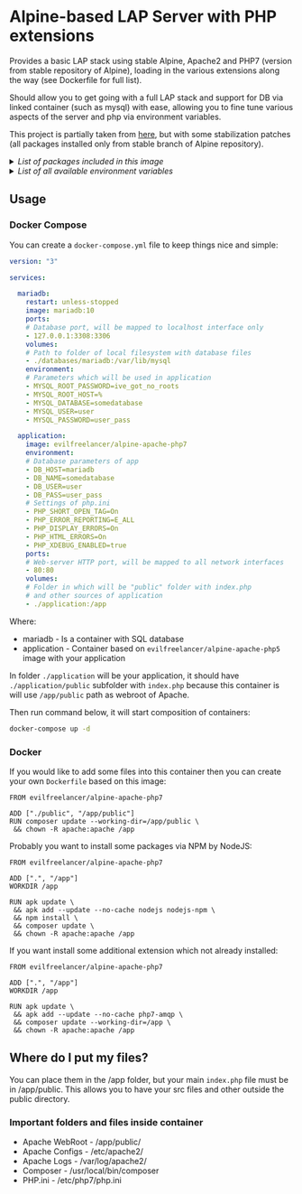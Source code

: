 # Alpine-based LAP Server with PHP extensions

Provides a basic LAP stack using stable Alpine, Apache2 and PHP7 (version from stable repository of Alpine),
loading in the various extensions along the way (see Dockerfile for full list).

Should allow you to get going with a full LAP stack and support for DB via linked container (such as mysql)
with ease, allowing you to fine tune various aspects of the server and php via environment variables.

This project is partially taken from [here](https://github.com/ulsmith/alpine-apache-php7), but with
some stabilization patches (all packages installed only from stable branch of Alpine repository).

<details>
<summary>
  <i>List of packages included in this image</i>
</summary>

bash, apache2, php7, php7-apache2, git, tzdata, openntpd, nano,
curl, ca-certificates, openssl, openssh-keygen, openssh-client

php7-phar, php7-mcrypt, php7-soap, php7-openssl, php7-gmp, php7-pdo_odbc, php7-json, php7-dom, php7-pdo,
php7-zip, php7-mysqli, php7-sqlite3, php7-pdo_pgsql, php7-bcmath, php7-gd, php7-odbc, php7-pdo_mysql,
php7-pdo_sqlite, php7-gettext, php7-xmlreader, php7-xmlrpc, php7-bz2, php7-iconv, php7-pdo_dblib,
php7-curl, php7-ctype, php7-session, php7-redis, php7-fileinfo

</details>

<details>
<summary>
  <i>List of all available environment variables</i>
</summary>

Various env vars can be set at runtime via your docker command or docker-compose environment section:

__APACHE_SERVER_NAME:__ Change server name to match your domain name in httpd.conf

__PHP_SHORT_OPEN_TAG:__ Maps to php.ini 'short_open_tag'

__PHP_OUTPUT_BUFFERING:__ Maps to php.ini 'output_buffering'

__PHP_OPEN_BASEDIR:__ Maps to php.ini 'open_basedir'

__PHP_MAX_EXECUTION_TIME:__ Maps to php.ini 'max_execution_time'

__PHP_MAX_INPUT_TIME:__ Maps to php.ini 'max_input_time'

__PHP_MAX_INPUT_VARS:__ Maps to php.ini 'max_input_vars'

__PHP_MEMORY_LIMIT:__ Maps to php.ini 'memory_limit'

__PHP_ERROR_REPORTING:__ Maps to php.ini 'error_reporting'

__PHP_DISPLAY_ERRORS:__ Maps to php.ini 'display_errors'

__PHP_DISPLAY_STARTUP_ERRORS:__ Maps to php.ini 'display_startup_errors'

__PHP_LOG_ERRORS:__ Maps to php.ini 'log_errors'

__PHP_LOG_ERRORS_MAX_LEN:__ Maps to php.ini 'log_errors_max_len'

__PHP_IGNORE_REPEATED_ERRORS:__ Maps to php.ini 'ignore_repeated_errors'

__PHP_REPORT_MEMLEAKS:__ Maps to php.ini 'report_memleaks'

__PHP_HTML_ERRORS:__ Maps to php.ini 'html_errors'

__PHP_ERROR_LOG:__ Maps to php.ini 'error_log'

__PHP_POST_MAX_SIZE:__ Maps to php.ini 'post_max_size'

__PHP_DEFAULT_MIMETYPE:__ Maps to php.ini 'default_mimetype'

__PHP_DEFAULT_CHARSET:__ Maps to php.ini 'default_charset'

__PHP_FILE_UPLOADS:__ Maps to php.ini 'file_uploads'

__PHP_UPLOAD_TMP_DIR:__ Maps to php.ini 'upload_tmp_dir'

__PHP_UPLOAD_MAX_FILESIZE:__ Maps to php.ini 'upload_max_filesize'

__PHP_MAX_FILE_UPLOADS:__ Maps to php.ini 'max_file_uploads'

__PHP_ALLOW_URL_FOPEN:__ Maps to php.ini 'allow_url_fopen'

__PHP_ALLOW_URL_INCLUDE:__ Maps to php.ini 'allow_url_include'

__PHP_DEFAULT_SOCKET_TIMEOUT:__ Maps to php.ini 'default_socket_timeout'

__PHP_DATE_TIMEZONE:__ Maps to php.ini 'date.timezone'

__PHP_PDO_MYSQL_CACHE_SIZE:__ Maps to php.ini 'pdo_mysql.cache_size'

__PHP_PDO_MYSQL_DEFAULT_SOCKET:__ Maps to php.ini 'pdo_mysql.default_socket'

__PHP_SESSION_SAVE_HANDLER:__ Maps to php.ini 'session.save_handler'

__PHP_SESSION_SAVE_PATH:__ Maps to php.ini 'session.save_path'

__PHP_SESSION_USE_STRICT_MODE:__ Maps to php.ini 'session.use_strict_mode'

__PHP_SESSION_USE_COOKIES:__ Maps to php.ini 'session.use_cookies'

__PHP_SESSION_COOKIE_SECURE:__ Maps to php.ini 'session.cookie_secure'

__PHP_SESSION_NAME:__ Maps to php.ini 'session.name'

__PHP_SESSION_COOKIE_LIFETIME:__ Maps to php.ini 'session.cookie_lifetime'

__PHP_SESSION_COOKIE_PATH:__ Maps to php.ini 'session.cookie_path'

__PHP_SESSION_COOKIE_DOMAIN:__ Maps to php.ini 'session.cookie_domain'

__PHP_SESSION_COOKIE_HTTPONLY:__ Maps to php.ini 'session.cookie_httponly'

__PHP_XDEBUG_ENABLED:__ Turns on xdebug (which is not for production really)

</details>

## Usage

### Docker Compose

You can create a `docker-compose.yml` file to keep things nice and simple:

```yml
version: "3"

services:

  mariadb:
    restart: unless-stopped
    image: mariadb:10
    ports:
    # Database port, will be mapped to localhost interface only
    - 127.0.0.1:3308:3306
    volumes:
    # Path to folder of local filesystem with database files
    - ./databases/mariadb:/var/lib/mysql
    environment:
    # Parameters which will be used in application
    - MYSQL_ROOT_PASSWORD=ive_got_no_roots
    - MYSQL_ROOT_HOST=%
    - MYSQL_DATABASE=somedatabase
    - MYSQL_USER=user
    - MYSQL_PASSWORD=user_pass

  application:
    image: evilfreelancer/alpine-apache-php7
    environment:
    # Database parameters of app
    - DB_HOST=mariadb
    - DB_NAME=somedatabase
    - DB_USER=user
    - DB_PASS=user_pass
    # Settings of php.ini
    - PHP_SHORT_OPEN_TAG=On
    - PHP_ERROR_REPORTING=E_ALL
    - PHP_DISPLAY_ERRORS=On
    - PHP_HTML_ERRORS=On
    - PHP_XDEBUG_ENABLED=true
    ports:
    # Web-server HTTP port, will be mapped to all network interfaces
    - 80:80
    volumes:
    # Folder in which will be "public" folder with index.php
    # and other sources of application
    - ./application:/app
```

Where:

* mariadb - Is a container with SQL database
* application - Container based on `evilfreelancer/alpine-apache-php5` image with your application

In folder `./application` will be your application, it should have `./application/public` subfolder with `index.php` because this container is will use `/app/public` path as webroot of Apache.

Then run command below, it will start composition of containers:

```bash
docker-compose up -d
```

### Docker

If you would like to add some files into this container then you can create your own `Dockerfile` based on this image:

```
FROM evilfreelancer/alpine-apache-php7

ADD ["./public", "/app/public"]
RUN composer update --working-dir=/app/public \
 && chown -R apache:apache /app
```

Probably you want to install some packages via NPM by NodeJS:

```
FROM evilfreelancer/alpine-apache-php7

ADD [".", "/app"]
WORKDIR /app

RUN apk update \
 && apk add --update --no-cache nodejs nodejs-npm \
 && npm install \
 && composer update \
 && chown -R apache:apache /app
```

If you want install some additional extension which not already installed:

```
FROM evilfreelancer/alpine-apache-php7

ADD [".", "/app"]
WORKDIR /app

RUN apk update \
 && apk add --update --no-cache php7-amqp \
 && composer update --working-dir=/app \
 && chown -R apache:apache /app
```

## Where do I put my files?

You can place them in the /app folder, but your main `index.php` file must be in /app/public.
This allows you to have your src files and other outside the public directory.

### Important folders and files inside container

- Apache WebRoot - /app/public/
- Apache Configs - /etc/apache2/
- Apache Logs - /var/log/apache2/
- Composer - /usr/local/bin/composer
- PHP.ini - /etc/php7/php.ini
